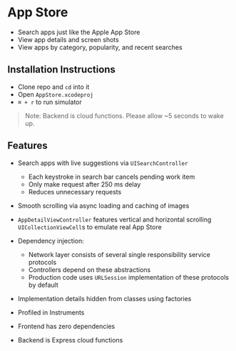 # App Store

- Search apps just like the Apple App Store
- View app details and screen shots
- View apps by category, popularity, and recent searches

## Installation Instructions

- Clone repo and `cd` into it
- Open `AppStore.xcodeproj`
- `⌘ + r` to run simulator

> Note: Backend is cloud functions. Please allow ~5 seconds to wake up.

## Features

- Search apps with live suggestions via `UISearchController`

  - Each keystroke in search bar cancels pending work item
  - Only make request after 250 ms delay
  - Reduces unnecessary requests

- Smooth scrolling via async loading and caching of images

- `AppDetailViewController` features vertical and horizontal scrolling `UICollectionViewCell`s to emulate real App Store

- Dependency injection:

  - Network layer consists of several single responsibility service protocols
  - Controllers depend on these abstractions
  - Production code uses `URLSession` implementation of these protocols by default

- Implementation details hidden from classes using factories

- Profiled in Instruments

- Frontend has zero dependencies

- Backend is Express cloud functions
